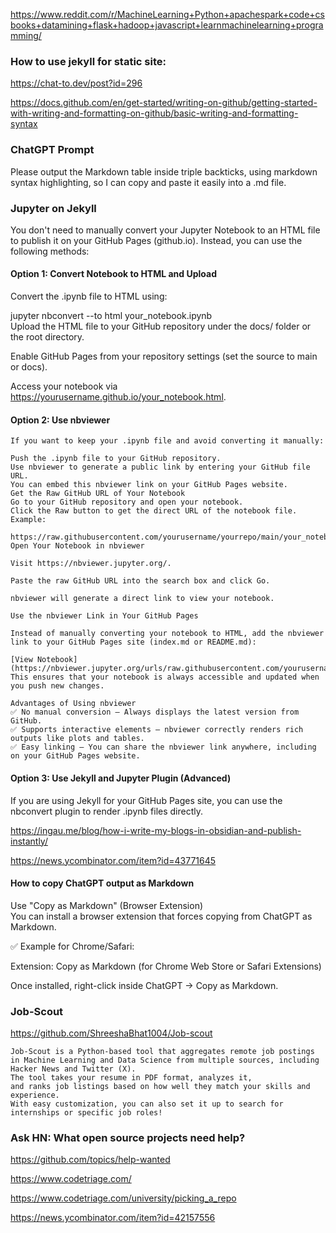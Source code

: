 https://www.reddit.com/r/MachineLearning+Python+apachespark+code+csbooks+datamining+flask+hadoop+javascript+learnmachinelearning+programming/

### How to use jekyll for static site:
https://chat-to.dev/post?id=296

https://docs.github.com/en/get-started/writing-on-github/getting-started-with-writing-and-formatting-on-github/basic-writing-and-formatting-syntax



### ChatGPT Prompt

Please output the Markdown table inside triple backticks, using markdown syntax highlighting, so I can copy and paste it easily into a .md file.


### Jupyter on Jekyll
 
You don't need to manually convert your Jupyter Notebook to an HTML file to publish it on your GitHub Pages (github.io). Instead, you can use the following methods:

#### Option 1: Convert Notebook to HTML and Upload
Convert the .ipynb file to HTML using:

jupyter nbconvert --to html your_notebook.ipynb  
Upload the HTML file to your GitHub repository under the docs/ folder or the root directory.

Enable GitHub Pages from your repository settings (set the source to main or docs).

Access your notebook via https://yourusername.github.io/your_notebook.html.

#### Option 2: Use nbviewer
```
If you want to keep your .ipynb file and avoid converting it manually:

Push the .ipynb file to your GitHub repository.
Use nbviewer to generate a public link by entering your GitHub file URL.
You can embed this nbviewer link on your GitHub Pages website.
Get the Raw GitHub URL of Your Notebook
Go to your GitHub repository and open your notebook.
Click the Raw button to get the direct URL of the notebook file.
Example:

https://raw.githubusercontent.com/yourusername/yourrepo/main/your_notebook.ipynb
Open Your Notebook in nbviewer

Visit https://nbviewer.jupyter.org/.

Paste the raw GitHub URL into the search box and click Go.

nbviewer will generate a direct link to view your notebook.

Use the nbviewer Link in Your GitHub Pages

Instead of manually converting your notebook to HTML, add the nbviewer link to your GitHub Pages site (index.md or README.md):
 
[View Notebook](https://nbviewer.jupyter.org/urls/raw.githubusercontent.com/yourusername/yourrepo/main/your_notebook.ipynb)
This ensures that your notebook is always accessible and updated when you push new changes.

Advantages of Using nbviewer
✅ No manual conversion – Always displays the latest version from GitHub.
✅ Supports interactive elements – nbviewer correctly renders rich outputs like plots and tables.
✅ Easy linking – You can share the nbviewer link anywhere, including on your GitHub Pages website.
```



#### Option 3: Use Jekyll and Jupyter Plugin (Advanced)
If you are using Jekyll for your GitHub Pages site, you can use the nbconvert plugin to render .ipynb files directly.


https://ingau.me/blog/how-i-write-my-blogs-in-obsidian-and-publish-instantly/

https://news.ycombinator.com/item?id=43771645

#### How to copy ChatGPT output as Markdown
Use "Copy as Markdown" (Browser Extension)  
You can install a browser extension that forces copying from ChatGPT as Markdown.

✅ Example for Chrome/Safari:  

Extension: Copy as Markdown (for Chrome Web Store or Safari Extensions)  

Once installed, right-click inside ChatGPT → Copy as Markdown.

### Job-Scout
https://github.com/ShreeshaBhat1004/Job-scout
```
Job-Scout is a Python-based tool that aggregates remote job postings
in Machine Learning and Data Science from multiple sources, including Hacker News and Twitter (X).
The tool takes your resume in PDF format, analyzes it,
and ranks job listings based on how well they match your skills and experience.
With easy customization, you can also set it up to search for internships or specific job roles!
```
### Ask HN: What open source projects need help?

https://github.com/topics/help-wanted

https://www.codetriage.com/

https://www.codetriage.com/university/picking_a_repo

https://news.ycombinator.com/item?id=42157556


